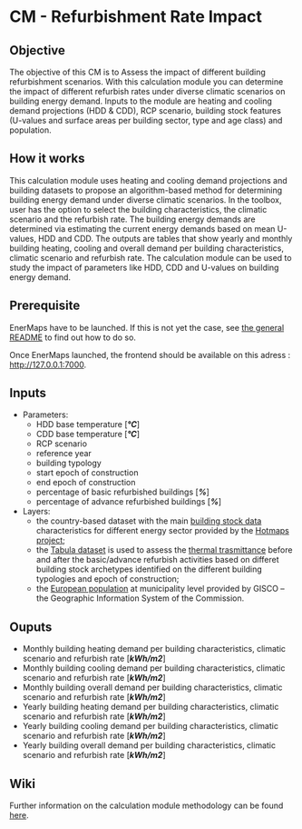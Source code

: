 # CM - Refurbishment Rate Impact

## Objective
The objective of this CM is to Assess the impact of different building refurbishment scenarios​. With this calculation module you can determine the impact of different refurbish rates under diverse climatic scenarios on building energy demand. Inputs to the module are heating and cooling demand projections (HDD & CDD), RCP scenario, building stock features (U-values and surface areas per building sector, type and age class) and population.

## How it works

This calculation module uses heating and cooling demand projections and building datasets to propose an algorithm-based method for determining building energy demand under diverse climatic scenarios. In the toolbox, user has the option to select the building characteristics, the climatic scenario and the refurbish rate. The building energy demands are determined via estimating the current energy demands based on mean U-values, HDD and CDD. The outputs are tables that show yearly and monthly building heating, cooling and overall demand per building characteristics, climatic scenario and refurbish rate. The calculation module can be used to study the impact of parameters like HDD, CDD and U-values on building energy demand.

## Prerequisite

EnerMaps have to be launched.
If this is not yet the case, see [the general README](../../README.md) to find out how to do so.

Once EnerMaps launched, the frontend should be available on this adress : http://127.0.0.1:7000.

## Inputs

- Parameters:
  - HDD base temperature [_**°C**_]
  - CDD base temperature [_**°C**_]
  - RCP scenario
  - reference year
  - building typology
  - start epoch of construction
  - end epoch of construction
  - percentage of basic refurbished buildings [_**%**_]
  - percentage of advance refurbished buildings [_**%**_]
- Layers:
  - the country-based dataset with the main [building stock data](https://gitlab.com/hotmaps/building-stock/) characteristics for different energy sector provided by the [Hotmaps project](https://www.hotmaps-project.eu/);
  - the [Tabula dataset](https://webtool.building-typology.eu/) is used to assess the [thermal trasmittance](https://gitlab.inf.unibz.it/URS/enermaps/tabula) before and after the basic/advance refurbish activities based on differet building stock archetypes identified on the different building typologies and epoch of construction;
  - the [European population](https://ec.europa.eu/eurostat/web/gisco/geodata/reference-data/administrative-units-statistical-units/lau) at municipality level provided by GISCO – the Geographic Information System of the Commission.


## Ouputs

* Monthly building heating demand per building characteristics, climatic scenario and refurbish rate [_**kWh/m2**_]
* Monthly building cooling demand per building characteristics, climatic scenario and refurbish rate [_**kWh/m2**_]
* Monthly building overall demand per building characteristics, climatic scenario and refurbish rate [_**kWh/m2**_]
* Yearly building heating demand per building characteristics, climatic scenario and refurbish rate [_**kWh/m2**_]
* Yearly building cooling demand per building characteristics, climatic scenario and refurbish rate [_**kWh/m2**_]
* Yearly building overall demand per building characteristics, climatic scenario and refurbish rate [_**kWh/m2**_]

## Wiki

Further information on the calculation module methodology can be found [here](https://enermaps-wiki.herokuapp.com/en/Refurbish.md).